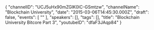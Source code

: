 {
    "channelID": "UCJ5uHx90mZGlK0lC-GSmtzw",
    "channelName": "Blockchain University",
    "date": "2015-03-06T14:45:30.000Z",
    "draft": false,
    "events": [
        ""
    ],
    "speakers": [],
    "tags": [],
    "title": "Blockchain University Bitcore Part 3",
    "youtubeID": "dfaF3JAqp84"
}